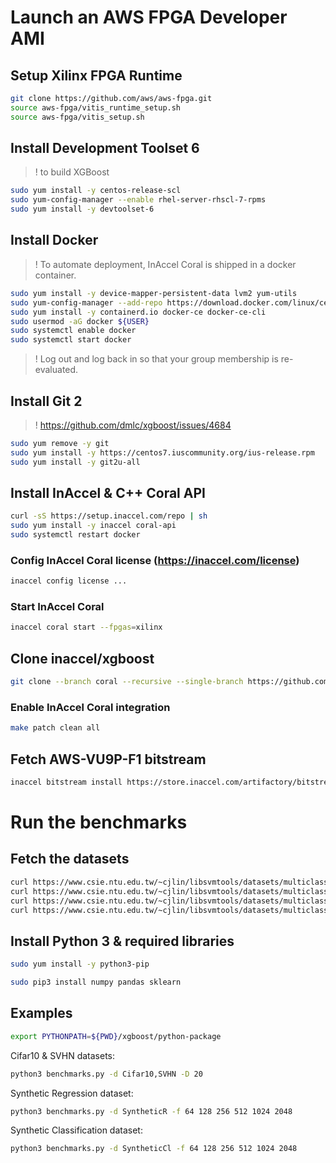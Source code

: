 # Launch an AWS FPGA Developer AMI

## Setup Xilinx FPGA Runtime

```sh
git clone https://github.com/aws/aws-fpga.git
source aws-fpga/vitis_runtime_setup.sh
source aws-fpga/vitis_setup.sh
```

## Install Development Toolset 6

> ! to build XGBoost

```sh
sudo yum install -y centos-release-scl
sudo yum-config-manager --enable rhel-server-rhscl-7-rpms
sudo yum install -y devtoolset-6
```

## Install Docker

> ! To automate deployment, InAccel Coral is shipped in a docker container.

```sh
sudo yum install -y device-mapper-persistent-data lvm2 yum-utils
sudo yum-config-manager --add-repo https://download.docker.com/linux/centos/docker-ce.repo
sudo yum install -y containerd.io docker-ce docker-ce-cli
sudo usermod -aG docker ${USER}
sudo systemctl enable docker
sudo systemctl start docker
```

> ! Log out and log back in so that your group membership is re-evaluated.

## Install Git 2

> ! https://github.com/dmlc/xgboost/issues/4684

```sh
sudo yum remove -y git
sudo yum install -y https://centos7.iuscommunity.org/ius-release.rpm
sudo yum install -y git2u-all
```

## Install InAccel & C++ Coral API

```sh
curl -sS https://setup.inaccel.com/repo | sh
sudo yum install -y inaccel coral-api
sudo systemctl restart docker
```

### Config InAccel Coral license (https://inaccel.com/license)
```sh
inaccel config license ...
```

### Start InAccel Coral

```sh
inaccel coral start --fpgas=xilinx
```

## Clone inaccel/xgboost

```sh
git clone --branch coral --recursive --single-branch https://github.com/inaccel/xgboost.git && cd xgboost
```

### Enable InAccel Coral integration

```sh
make patch clean all
```

## Fetch AWS-VU9P-F1 bitstream

```sh
inaccel bitstream install https://store.inaccel.com/artifactory/bitstreams/xilinx/aws-vu9p-f1/dynamic_5.0/com/inaccel/xgboost/0.1/2exact
```

# Run the benchmarks

## Fetch the datasets

```sh
curl https://www.csie.ntu.edu.tw/~cjlin/libsvmtools/datasets/multiclass/cifar10.bz2 --create-dirs -o data/cifar10.bz2
curl https://www.csie.ntu.edu.tw/~cjlin/libsvmtools/datasets/multiclass/cifar10.t.bz2 --create-dirs -o data/cifar10.t.bz2
curl https://www.csie.ntu.edu.tw/~cjlin/libsvmtools/datasets/multiclass/SVHN.bz2 --create-dirs -o data/SVHN.bz2
curl https://www.csie.ntu.edu.tw/~cjlin/libsvmtools/datasets/multiclass/SVHN.t.bz2 --create-dirs -o data/SVHN.t.bz2
```

## Install Python 3 & required libraries

```sh
sudo yum install -y python3-pip

sudo pip3 install numpy pandas sklearn
```

## Examples

```sh
export PYTHONPATH=${PWD}/xgboost/python-package
```

Cifar10 & SVHN datasets:

```sh
python3 benchmarks.py -d Cifar10,SVHN -D 20
```

Synthetic Regression dataset:

```sh
python3 benchmarks.py -d SyntheticR -f 64 128 256 512 1024 2048
```

Synthetic Classification dataset:

```bash
python3 benchmarks.py -d SyntheticCl -f 64 128 256 512 1024 2048
```
